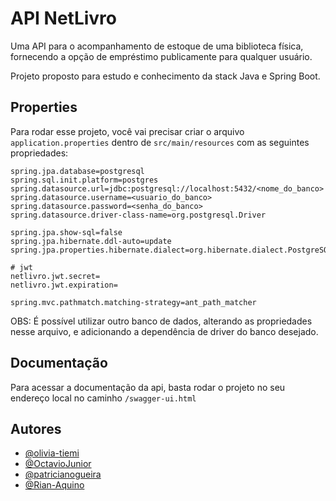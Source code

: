 
# API NetLivro

Uma API para o acompanhamento de estoque de uma biblioteca física, fornecendo a opção de empréstimo publicamente para qualquer usuário.

Projeto proposto para estudo e conhecimento da stack Java e Spring Boot.


## Properties

Para rodar esse projeto, você vai precisar criar o arquivo `application.properties` dentro de `src/main/resources` com as seguintes propriedades:

```
spring.jpa.database=postgresql
spring.sql.init.platform=postgres
spring.datasource.url=jdbc:postgresql://localhost:5432/<nome_do_banco>
spring.datasource.username=<usuario_do_banco>
spring.datasource.password=<senha_do_banco>
spring.datasource.driver-class-name=org.postgresql.Driver

spring.jpa.show-sql=false
spring.jpa.hibernate.ddl-auto=update
spring.jpa.properties.hibernate.dialect=org.hibernate.dialect.PostgreSQLDialect

# jwt
netlivro.jwt.secret=
netlivro.jwt.expiration=

spring.mvc.pathmatch.matching-strategy=ant_path_matcher
```

OBS: É possível utilizar outro banco de dados, alterando as propriedades nesse arquivo, e adicionando a dependência de driver do banco desejado.


## Documentação

Para acessar a documentação da api, basta rodar o projeto no seu endereço local no caminho `/swagger-ui.html`


## Autores

- [@olivia-tiemi](https://github.com/olivia-tiemi)
- [@OctavioJunior](https://github.com/OctavioJunior)
- [@patricianogueira](https://github.com/patricianogueira)
- [@Rian-Aquino](https://github.com/Rian-Aquino)

